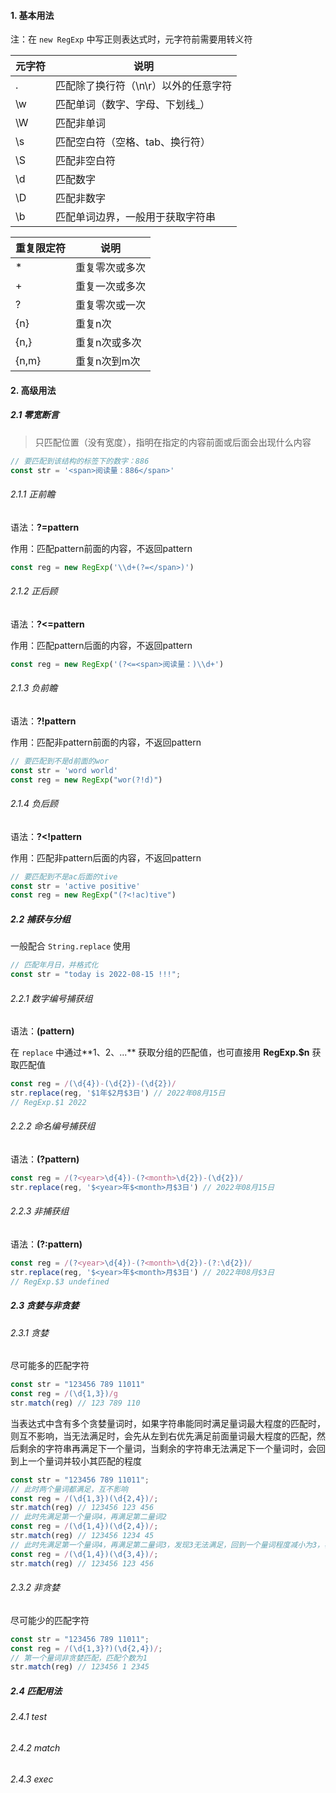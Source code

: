 #### 1. 基本用法

注：在 `new RegExp` 中写正则表达式时，元字符前需要用转义符

| 元字符 | 说明                                 |
| ------ | ------------------------------------ |
| .      | 匹配除了换行符（\n\r）以外的任意字符 |
| \w     | 匹配单词（数字、字母、下划线_）      |
| \W     | 匹配非单词                           |
| \s     | 匹配空白符（空格、tab、换行符）      |
| \S     | 匹配非空白符                         |
| \d     | 匹配数字                             |
| \D     | 匹配非数字                           |
| \b     | 匹配单词边界，一般用于获取字符串     |

| 重复限定符 | 说明           |
| ---------- | -------------- |
| *          | 重复零次或多次 |
| +          | 重复一次或多次 |
| ?          | 重复零次或一次 |
| {n}        | 重复n次        |
| {n,}       | 重复n次或多次  |
| {n,m}      | 重复n次到m次   |

#### 2. 高级用法

##### 2.1 零宽断言

> 只匹配位置（没有宽度），指明在指定的内容前面或后面会出现什么内容

```javascript
// 要匹配到该结构的标签下的数字：886
const str = '<span>阅读量：886</span>'
```

###### 2.1.1 正前瞻

语法：**?=pattern**

作用：匹配pattern前面的内容，不返回pattern

```javascript
const reg = new RegExp('\\d+(?=</span>)')
```

###### 2.1.2 正后顾

语法：**?<=pattern**

作用：匹配pattern后面的内容，不返回pattern

```javascript
const reg = new RegExp('(?<=<span>阅读量：)\\d+')
```

###### 2.1.3 负前瞻

语法：**?!pattern**

作用：匹配非pattern前面的内容，不返回pattern

```javascript
// 要匹配到不是d前面的wor
const str = 'word world'
const reg = new RegExp("wor(?!d)")
```

###### 2.1.4 负后顾

语法：**?<!pattern**

作用：匹配非pattern后面的内容，不返回pattern

```javascript
// 要匹配到不是ac后面的tive
const str = 'active positive'
const reg = new RegExp("(?<!ac)tive")
```

##### 2.2 捕获与分组

一般配合 `String.replace` 使用

```javascript
// 匹配年月日，并格式化
const str = "today is 2022-08-15 !!!";
```

###### 2.2.1 数字编号捕获组

语法：**(pattern)**

在 `replace` 中通过**$1、$2、...** 获取分组的匹配值，也可直接用 **RegExp.$n** 获取匹配值

```javascript
const reg = /(\d{4})-(\d{2})-(\d{2})/
str.replace(reg, '$1年$2月$3日') // 2022年08月15日
// RegExp.$1 2022
```

###### 2.2.2 命名编号捕获组

语法：**(?<name>pattern)**

```javascript
const reg = /(?<year>\d{4})-(?<month>\d{2})-(\d{2})/
str.replace(reg, '$<year>年$<month>月$3日') // 2022年08月15日
```

###### 2.2.3 非捕获组

语法：**(?:pattern)**

```javascript
const reg = /(?<year>\d{4})-(?<month>\d{2})-(?:\d{2})/
str.replace(reg, '$<year>年$<month>月$3日') // 2022年08月$3日
// RegExp.$3 undefined
```

##### 2.3 贪婪与非贪婪

###### 2.3.1 贪婪

尽可能多的匹配字符

```javascript
const str = "123456 789 11011"
const reg = /(\d{1,3})/g
str.match(reg) // 123 789 110
```

当表达式中含有多个贪婪量词时，如果字符串能同时满足量词最大程度的匹配时，则互不影响，当无法满足时，会先从左到右优先满足前面量词最大程度的匹配，然后剩余的字符串再满足下一个量词，当剩余的字符串无法满足下一个量词时，会回到上一个量词并较小其匹配的程度

```javascript
const str = "123456 789 11011";
// 此时两个量词都满足，互不影响
const reg = /(\d{1,3})(\d{2,4})/; 
str.match(reg) // 123456 123 456
// 此时先满足第一个量词4，再满足第二量词2
const reg = /(\d{1,4})(\d{2,4})/; 
str.match(reg) // 123456 1234 45
// 此时先满足第一个量词4，再满足第二量词3，发现3无法满足，回到一个量词程度减小为3，再满足第二量词3
const reg = /(\d{1,4})(\d{3,4})/; 
str.match(reg) // 123456 123 456
```

###### 2.3.2 非贪婪

尽可能少的匹配字符

```javascript
const str = "123456 789 11011";
const reg = /(\d{1,3}?)(\d{2,4})/;
// 第一个量词非贪婪匹配，匹配个数为1
str.match(reg) // 123456 1 2345
```

##### 2.4 匹配用法

###### 2.4.1 test

###### 2.4.2 match

###### 2.4.3 exec




